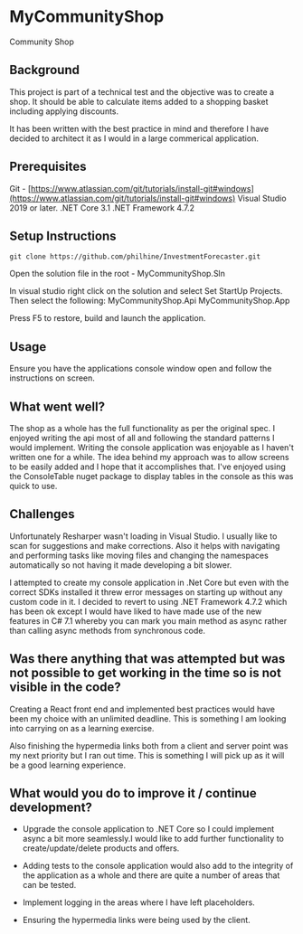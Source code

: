 # MyCommunityShop
Community Shop

## Background

This project is part of a technical test and the objective was to create a shop. It should be able to calculate items added to a shopping basket including applying discounts. 

It has been written with the best practice in mind and therefore I have decided to architect it as I would in a large commerical application. 

## Prerequisites
Git - [https://www.atlassian.com/git/tutorials/install-git#windows](https://www.atlassian.com/git/tutorials/install-git#windows)
Visual Studio 2019 or later.
.NET Core 3.1 
.NET Framework 4.7.2

## Setup Instructions

```git clone https://github.com/philhine/InvestmentForecaster.git```

Open the solution file in the root - MyCommunityShop.Sln 

In visual studio right click on the solution and select Set StartUp Projects. Then select the following:
MyCommunityShop.Api
MyCommunityShop.App

Press F5 to restore, build and launch the application.

## Usage

Ensure you have the applications console window open and follow the instructions on screen.

## What went well?

The shop as a whole has the full functionality as per the original spec. I enjoyed writing the api most of all and following the standard patterns I would implement. Writing the console application was enjoyable as I haven't written one for a while. The idea behind my approach was to allow screens to be easily added and I hope that it accomplishes that. I've enjoyed using the ConsoleTable nuget package to display tables in the console as this was quick to use.

## Challenges
Unfortunately Resharper wasn't loading in Visual Studio. I usually like to scan for suggestions and make corrections. Also it helps with navigating and performing tasks like moving files and changing the namespaces automatically so not having it made developing a bit slower.

I attempted to create my console application in .Net Core but even with the correct SDKs installed it threw error messages on starting up without any custom code in it. I decided to revert to using .NET Framework 4.7.2 which has been ok except I would have liked to have made use of the new features in C# 7.1 whereby you can mark you main method as async rather than calling async methods from synchronous code.

## Was there anything that was attempted but was not possible to get working in the time so is not visible in the code?

Creating a React front end and implemented best practices would have been my choice with an unlimited deadline. This is something I am looking into carrying on as a learning exercise.

Also finishing the hypermedia links both from a client and server point was my next priority but I ran out time. This is something I will pick up as it will be a good learning experience.

## What would you do to improve it / continue development?

- Upgrade the console application to .NET Core so I could implement async a bit more seamlessly.I would like to add further functionality to create/update/delete products and offers.

- Adding tests to the console application would also add to the integrity of the application as a whole and there are quite a number of areas that can be tested.

- Implement logging in the areas where I have left placeholders. 

- Ensuring the hypermedia links were being used by the client.
